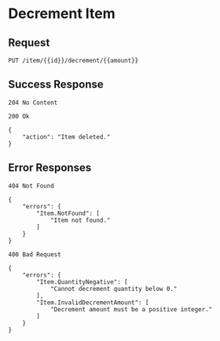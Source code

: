 # Decrement Item

## Request

```
PUT /item/{{id}}/decrement/{{amount}}
```


## Success Response

```
204 No Content
```

```
200 Ok

{
    "action": "Item deleted."
}

```


## Error Responses

```
404 Not Found

{
    "errors": {
        "Item.NotFound": [
            "Item not found."
        ]
    }
}
```

```
400 Bad Request

{
    "errors": {
        "Item.QuantityNegative": [
            "Cannot decrement quantity below 0."
        ],
        "Item.InvalidDecrementAmount": [
            "Decrement amount must be a positive integer."
        ]
    }
}
```
